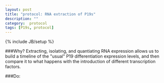 ```yaml
---
layout: post
title: "protocol: RNA extraction of P19s"
description: ""
category:  protocol
tags: [P19s, protocol]
---
```

{% include JB/setup %}

###Why?
Extracting, isolating, and quantiating RNA expression allows us to build a timeline of the "usual" P19 differentiation expression levels, and then compare it to what happens with the introduction of different transcription factors.

###Do:

